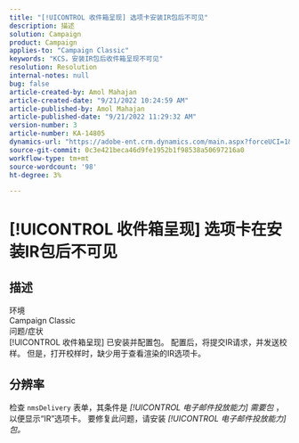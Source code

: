 ```yaml
---
title: "[!UICONTROL 收件箱呈现] 选项卡安装IR包后不可见"
description: 描述
solution: Campaign
product: Campaign
applies-to: "Campaign Classic"
keywords: "KCS，安装IR包后收件箱呈现不可见"
resolution: Resolution
internal-notes: null
bug: false
article-created-by: Amol Mahajan
article-created-date: "9/21/2022 10:24:59 AM"
article-published-by: Amol Mahajan
article-published-date: "9/21/2022 11:29:32 AM"
version-number: 3
article-number: KA-14805
dynamics-url: "https://adobe-ent.crm.dynamics.com/main.aspx?forceUCI=1&pagetype=entityrecord&etn=knowledgearticle&id=e3c02ba3-9739-ed11-9db1-002248086cae"
source-git-commit: 0c3e421beca46d9fe1952b1f98538a50697216a0
workflow-type: tm+mt
source-wordcount: '98'
ht-degree: 3%

---
```


# [!UICONTROL 收件箱呈现] 选项卡在安装IR包后不可见

## 描述

环境<br>
Campaign Classic
<br>问题/症状<br>
[!UICONTROL 收件箱呈现] 已安装并配置包。 配置后，将提交IR请求，并发送校样。 但是，打开校样时，缺少用于查看渲染的IR选项卡。


## 分辨率


检查 ``nmsDelivery`` 表单，其条件是 *[!UICONTROL 电子邮件投放能力]* *需要包* ，以便显示“IR”选项卡。 要修复此问题，请安装 *[!UICONTROL 电子邮件投放能力] 包。*
